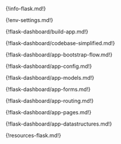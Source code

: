 {!info-flask.md!}

{!env-settings.md!}

{!flask-dashboard/build-app.md!}

{!flask-dashboard/codebase-simplified.md!}

{!flask-dashboard/app-bootstrap-flow.md!}

{!flask-dashboard/app-config.md!}

{!flask-dashboard/app-models.md!}

{!flask-dashboard/app-forms.md!}

{!flask-dashboard/app-routing.md!}

{!flask-dashboard/app-pages.md!}

{!flask-dashboard/app-datastructures.md!}

{!resources-flask.md!}
